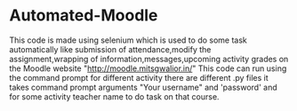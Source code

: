 # Automated-Moodle

This code is made using selenium which is used to do some task automatically like submission of attendance,modify the assignment,wrapping of information,messages,upcoming activity grades on the Moodle website "http://moodle.mitsgwalior.in/"
This code can run using the command prompt for different activity there are different .py files it takes command prompt arguments "Your username" and 'password' and for some activity teacher name to do task on that course.
